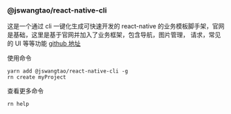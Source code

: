 <!--
 * @Author: wangtao
 * @Date: 2022-02-19 13:48:34
 * @LastEditors: 汪滔
 * @LastEditTime: 2022-04-07 19:59:05
 * @Description: file content
-->

### @jswangtao/react-native-cli

这是一个通过 cli 一键化生成可快速开发的 react-native 的业务模板脚手架，官网是基础，这里是基于官网并加入了业务框架，包含导航，图片管理， 请求，常见的 UI 等等功能
[github 地址](https://github.com/jswangtao/react-native-cli.git)

使用命令

```
yarn add @jswangtao/react-native-cli -g
rn create myProject
```

查看更多命令

```
rn help
```
